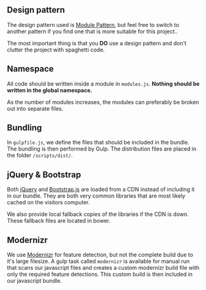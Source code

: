 ﻿## Design pattern
The design pattern used is [Module Pattern](http://addyosmani.com/resources/essentialjsdesignpatterns/book/#modulepatternjavascript), but feel free to switch to another pattern if you find one that is more suitable for this project..

The most important thing is that you **DO** use a design pattern and don't clutter the project with spaghetti code.

## Namespace
All code should be written inside a module in `modules.js`. **Nothing should be written in the global namespace.**

As the number of modules increases, the modules can preferably be broken out into separate files.

## Bundling
In `gulpfile.js`, we define the files that should be included in the bundle. The bundling is then performed by Gulp. The distribution files are placed in the folder `/scripts/dist/`.

## jQuery & Bootstrap
Both [jQuery](http://jquery.com) and [Bootstrap.js](http://getbootstrap.com/javascript) are loaded from a CDN instead of including it in our bundle. They are both very common libraries that are most likely cached on the visitors computer.

We also provide local fallback copies of the libraries if the CDN is down. These fallback files are located in bower.

## Modernizr
We use [Modernizr](http://modernizr.com) for feature detection, but not the complete build due to it's large filesize. A gulp task called `modernizr` is available for manual run that scans our javascript files and creates a custom modernizr build file with only the required feature detections. This custom build is then included in our javascript bundle.
